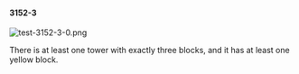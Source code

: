#### 3152-3
![test-3152-3-0.png](https://github.com/lil-lab/nlvr/raw/master/nlvr/test/images/6/test-3152-3-0.png "test-3152-3-0.png")

There is at least one tower with exactly three blocks, and it has at least one yellow block.